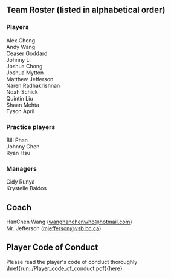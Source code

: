 
## Team Roster (listed in alphabetical order)
### Players
Alex Cheng  
Andy Wang  
Ceaser Goddard  
Johnny Li  
Joshua Chong  
Joshua Mytton  
Matthew Jefferson   
Naren Radhakrishnan  
Noah Schick  
Quintin Liu  
Shaan Mehta  
Tyson April  

### Practice players
Bill Phan  
Johnny Chen  
Ryan Hsu  

### Managers
Cidy Runya  
Krystelle Baldos  

## Coach
HanChen Wang (wanghanchenwhc@hotmail.com)  
Mr. Jefferson (mjefferson@vsb.bc.ca)

## Player Code of Conduct
Please read the player's code of conduct thoroughly \href{run:./Player_code_of_conduct.pdf}{here}
